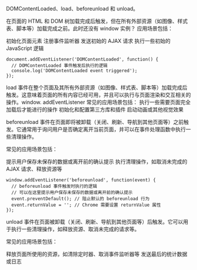 DOMContentLoaded、load、beforeunload 和 unload。

在页面的 HTML 和 DOM 树加载完成后触发，但在所有外部资源（如图像、样式表、脚本等）加载完成之前。此时还没有 window 实例？
应用场景包括：

初始化页面元素
注册事件监听器
发送初始的 AJAX 请求
执行一些初始的 JavaScript 逻辑
```
document.addEventListener('DOMContentLoaded', function() {
  // DOMContentLoaded 事件触发后执行的逻辑
  console.log('DOMContentLoaded event triggered');
});

```

load 事件在整个页面及其所有外部资源（如图像、样式表、脚本等）加载完成后触发。这意味着页面的所有内容已经可用，并且可以执行与页面渲染和交互相关的操作。window. addEventListener
常见的应用场景包括：
执行一些需要页面完全加载后才能进行的操作
初始化和配置第三方库和插件
启动动画或其他视觉效果


beforeunload 事件在页面即将被卸载（关闭、刷新、导航到其他页面等）之前触发。它通常用于询问用户是否确定离开当前页面，并可以在事件处理函数中执行一些清理操作。

常见的应用场景包括：

提示用户保存未保存的数据或离开前的确认提示
执行清理操作，如取消未完成的 AJAX 请求、释放资源等
```
window.addEventListener('beforeunload', function(event) {
  // beforeunload 事件触发时执行的逻辑
  // 可以在这里提示用户保存未保存的数据或离开前的确认提示
  event.preventDefault(); // 阻止默认的 beforeunload 行为
  event.returnValue = ''; // Chrome 需要设置 returnValue 属性
});

```

unload 事件在页面被卸载（关闭、刷新、导航到其他页面等）后触发。它可以用于执行一些清理操作，如释放资源、取消未完成的请求等。

常见的应用场景包括：

释放页面所使用的资源，如清除定时器、取消事件监听器等
发送最后的统计数据或日志